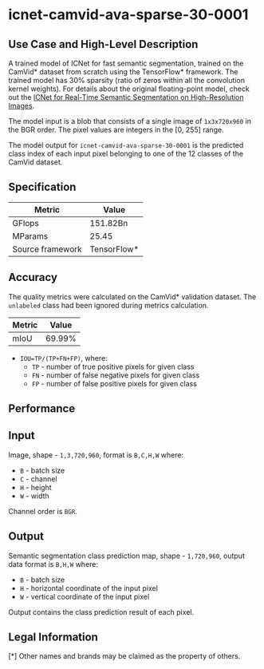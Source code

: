 # icnet-camvid-ava-sparse-30-0001

## Use Case and High-Level Description

A trained model of ICNet for fast semantic segmentation, trained on the CamVid\* dataset from scratch using the TensorFlow\* framework. The trained model has 30% sparsity (ratio of zeros within all the convolution kernel weights). For details about the original floating-point model, check out the [ICNet for Real-Time Semantic Segmentation on High-Resolution Images](https://arxiv.org/abs/1704.08545).

The model input is a blob that consists of a single image of `1x3x720x960` in the BGR order. The pixel values are integers in the [0, 255] range.

The model output for `icnet-camvid-ava-sparse-30-0001` is the predicted class index of each input pixel belonging to one of the 12 classes of the CamVid dataset.

## Specification

| Metric            | Value                 |
|-------------------|-----------------------|
| GFlops            | 151.82Bn              |
| MParams           | 25.45                 |
| Source framework  | TensorFlow\*          |

## Accuracy

The quality metrics were calculated on the CamVid\* validation dataset. The `unlabeled` class had been ignored during metrics calculation.

| Metric                    | Value         |
|---------------------------|---------------|
| mIoU                      |        69.99% |

- `IOU=TP/(TP+FN+FP)`, where:
  - `TP` - number of true positive pixels for given class
  - `FN` - number of false negative pixels for given class
  - `FP` - number of false positive pixels for given class


## Performance

## Input

Image, shape - `1,3,720,960`, format is `B,C,H,W` where:

- `B` - batch size
- `C` - channel
- `H` - height
- `W` - width

Channel order is `BGR`.

## Output

Semantic segmentation class prediction map, shape - `1,720,960`, output data format is `B,H,W` where:

- `B` - batch size
- `H` - horizontal coordinate of the input pixel
- `W` - vertical coordinate of the input pixel

Output contains the class prediction result of each pixel.

## Legal Information
[*] Other names and brands may be claimed as the property of others.
